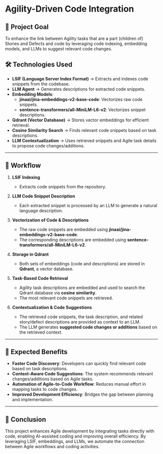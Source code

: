 # Agility-Driven Code Integration

## 🎯 Project Goal
To enhance the link between Agility tasks that are a part (children of) Stories and Defects and code by leveraging code indexing, embedding models, and LLMs to suggest relevant code changes.

## 🛠️ Technologies Used
- **LSIF (Language Server Index Format)** → Extracts and indexes code snippets from the codebase.
- **LLM Agent** → Generates descriptions for extracted code snippets.
- **Embedding Models**:
  - **jinaai/jina-embeddings-v2-base-code**: Vectorizes raw code snippets.
  - **sentence-transformers/all-MiniLM-L6-v2**: Vectorizes snippet descriptions.
- **Qdrant (Vector Database)** → Stores vector embeddings for efficient retrieval.
- **Cosine Similarity Search** → Finds relevant code snippets based on task descriptions.
- **LLM Contextualization** → Uses retrieved snippets and Agile task details to propose code changes/additions.

---

## 🔄 Workflow

1. **LSIF Indexing**
   - Extracts code snippets from the repository.

2. **LLM Code Snippet Description**
   - Each extracted snippet is processed by an LLM to generate a natural language description.

3. **Vectorization of Code & Descriptions**
   - The raw code snippets are embedded using **jinaai/jina-embeddings-v2-base-code**.
   - The corresponding descriptions are embedded using **sentence-transformers/all-MiniLM-L6-v2**.

4. **Storage in Qdrant**
   - Both sets of embeddings (code and descriptions) are stored in **Qdrant**, a vector database.

5. **Task-Based Code Retrieval**
   - Agility task descriptions are embedded and used to search the Qdrant database via **cosine similarity**.
   - The most relevant code snippets are retrieved.

6. **Contextualization & Code Suggestions**
   - The retrieved code snippets, the task description, and related story/defect descriptions are provided as context to an LLM.
   - The LLM generates **suggested code changes or additions** based on the retrieved context.

---

## 📌 Expected Benefits
- **Faster Code Discovery**: Developers can quickly find relevant code based on task descriptions.
- **Context-Aware Code Suggestions**: The system recommends relevant changes/additions based on Agile tasks.
- **Automation of Agile-to-Code Workflow**: Reduces manual effort in mapping tasks to code changes.
- **Improved Development Efficiency**: Bridges the gap between planning and implementation.

---

## 🚀 Conclusion
This project enhances Agile development by integrating tasks directly with code, enabling AI-assisted coding and improving overall efficiency. By leveraging LSIF, embeddings, and LLMs, we automate the connection between Agile workflows and coding activities.
